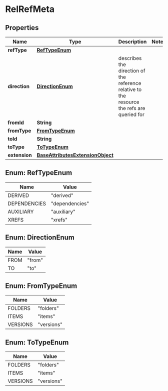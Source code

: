 
# RelRefMeta

## Properties
Name | Type | Description | Notes
------------ | ------------- | ------------- | -------------
**refType** | [**RefTypeEnum**](#RefTypeEnum) |  | 
**direction** | [**DirectionEnum**](#DirectionEnum) | describes the direction of the reference relative to the resource the refs are queried for | 
**fromId** | **String** |  | 
**fromType** | [**FromTypeEnum**](#FromTypeEnum) |  | 
**toId** | **String** |  | 
**toType** | [**ToTypeEnum**](#ToTypeEnum) |  | 
**extension** | [**BaseAttributesExtensionObject**](BaseAttributesExtensionObject.md) |  | 


<a name="RefTypeEnum"></a>
## Enum: RefTypeEnum
Name | Value
---- | -----
DERIVED | &quot;derived&quot;
DEPENDENCIES | &quot;dependencies&quot;
AUXILIARY | &quot;auxiliary&quot;
XREFS | &quot;xrefs&quot;


<a name="DirectionEnum"></a>
## Enum: DirectionEnum
Name | Value
---- | -----
FROM | &quot;from&quot;
TO | &quot;to&quot;


<a name="FromTypeEnum"></a>
## Enum: FromTypeEnum
Name | Value
---- | -----
FOLDERS | &quot;folders&quot;
ITEMS | &quot;items&quot;
VERSIONS | &quot;versions&quot;


<a name="ToTypeEnum"></a>
## Enum: ToTypeEnum
Name | Value
---- | -----
FOLDERS | &quot;folders&quot;
ITEMS | &quot;items&quot;
VERSIONS | &quot;versions&quot;




